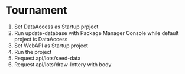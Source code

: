 # Tournament
1. Set DataAccess as Startup prpject
2. Run update-database with Package Manager Console while default project is DataAccess
3. Set WebAPI as Startup project
4. Run the project
5. Request api/lots/seed-data
6. Request api/lots/draw-lottery with body
